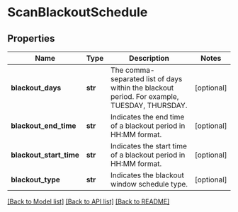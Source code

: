 # ScanBlackoutSchedule

## Properties
Name | Type | Description | Notes
------------ | ------------- | ------------- | -------------
**blackout_days** | **str** | The comma-separated list of days within the blackout period. For example, TUESDAY, THURSDAY. | [optional] 
**blackout_end_time** | **str** | Indicates the end time of a blackout period in HH:MM format. | [optional] 
**blackout_start_time** | **str** | Indicates the start time of a blackout period in HH:MM format. | [optional] 
**blackout_type** | **str** | Indicates the blackout window schedule type. | [optional] 

[[Back to Model list]](../README.md#documentation-for-models) [[Back to API list]](../README.md#documentation-for-api-endpoints) [[Back to README]](../README.md)


